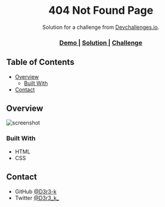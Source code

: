 <!-- Please update value in the {}  -->

<h1 align="center">404 Not Found Page</h1>

<div align="center">
   Solution for a challenge from  <a href="http://devchallenges.io" target="_blank">Devchallenges.io</a>.
</div>

<div align="center">
  <h3>
    <a href="https://d3r3-k.github.io/ResponsiveWebDev/404-not-found-master/">
      Demo
    </a>
    <span> | </span>
    <a href="https://github.com/D3r3-k/ResponsiveWebDev/tree/master/404-not-found-master">
      Solution
    </a>
    <span> | </span>
    <a href="https://devchallenges.io/challenges/wBunSb7FPrIepJZAg0sY">
      Challenge
    </a>
  </h3>
</div>

<!-- TABLE OF CONTENTS -->

## Table of Contents

- [Overview](#overview)
  - [Built With](#built-with)
- [Contact](#contact)

<!-- OVERVIEW -->

## Overview

![screenshot](https://i.imgur.com/eu1gJBL.jpg)

### Built With

<!-- This section should list any major frameworks that you built your project using. Here are a few examples.-->

- HTML
- CSS

## Contact

- GitHub [@D3r3-k](https://github.com/D3r3-k)
- Twitter [@D3r3_k_](https://twitter.com/D3r3_k_)
